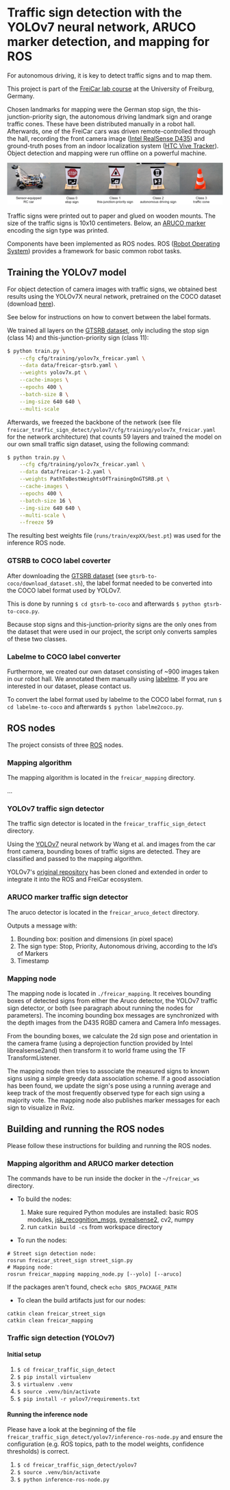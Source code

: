 # Traffic sign detection with the YOLOv7 neural network, ARUCO marker detection, and mapping for ROS

For autonomous driving, it is key to detect traffic signs and to map them.

This project is part of the [FreiCar lab course](freicar.informatik.uni-freiburg.de/) at the University of Freiburg, Germany.

Chosen landmarks for mapping were the German stop sign, the this-junction-priority sign, the autonomous driving landmark sign and orange traffic cones. These have been distributed manually in a robot hall. Afterwards, one of the FreiCar cars was driven remote-controlled through the hall, recording the front camera image ([Intel RealSense D435](https://www.intelrealsense.com/depth-camera-d435/)) and ground-truth poses from an indoor localization system ([HTC Vive Tracker](https://www.vive.com/us/accessory/tracker3/)). Object detection and mapping were run offline on a powerful machine.

![Sensor-equipped RC car, a stop sign (class 0), a this-junction-priority-sign (class 1), an autonomous driving sign (clasc 2) and a traffic cone (class 3)](images/car-and-classes.jpg)

Traffic signs were printed out to paper and glued on wooden mounts. The size of the traffic signs is 10x10 centimeters. Below, an [ARUCO marker](https://learnopencv.com/augmented-reality-using-aruco-markers-in-opencv-c-python/) encoding the sign type was printed.

Components have been implemented as ROS nodes. ROS ([Robot Operating System](https://www.ros.org/)) provides a framework for basic common robot tasks.

## Training the YOLOv7 model

For object detection of camera images with traffic signs, we obtained best results using the YOLOv7X neural network, pretrained on the COCO dataset (download [here](https://github.com/WongKinYiu/yolov7/releases/download/v0.1/yolov7x.pt)).

See below for instructions on how to convert between the label formats.

We trained all layers on the [GTSRB dataset](https://benchmark.ini.rub.de/gtsrb_dataset.html), only including the stop sign (class 14) and this-junction-priority sign (class 11):
```bash
$ python train.py \
    --cfg cfg/training/yolov7x_freicar.yaml \
    --data data/freicar-gtsrb.yaml \
    --weights yolov7x.pt \
    --cache-images \
    --epochs 400 \
    --batch-size 8 \
    --img-size 640 640 \
    --multi-scale
```

Afterwards, we freezed the backbone of the network (see file `freicar_traffic_sign_detect/yolov7/cfg/training/yolov7x_freicar.yaml` for the network architecture) that counts 59 layers and trained the model on our own small traffic sign dataset, using the following command:

```bash
$ python train.py \
    --cfg cfg/training/yolov7x_freicar.yaml \
    --data data/freicar-1-2.yaml \
    --weights PathToBestWeightsOfTrainingOnGTSRB.pt \
    --cache-images \
    --epochs 400 \
    --batch-size 16 \
    --img-size 640 640 \
    --multi-scale \
    --freeze 59
```

The resulting best weights file (`runs/train/expXX/best.pt`) was used for the inference ROS node.

### GTSRB to COCO label coverter

After downloading the [GTSRB dataset](https://benchmark.ini.rub.de/gtsrb_dataset.html) (see `gtsrb-to-coco/download_dataset.sh`), the label format needed to be converted into the COCO label format used by YOLOv7.

This is done by running `$ cd gtsrb-to-coco` and afterwards `$ python gtsrb-to-coco.py`.

Because stop signs and this-junction-priority signs are the only ones from the dataset that were used in our project, the script only converts samples of these two classes.

### Labelme to COCO label converter

Furthermore, we created our own dataset consisting of ~900 images taken in our robot hall. We annotated them manually using [labelme](https://github.com/wkentaro/labelme). If you are interested in our dataset, please contact us.

To convert the label format used by labelme to the COCO label format, run `$ cd labelme-to-coco` and afterwards `$ python labelme2coco.py`.

## ROS nodes 

The project consists of three [ROS](https://www.ros.org/) nodes.

### Mapping algorithm

The mapping algorithm is located in the `freicar_mapping` directory.

...

### YOLOv7 traffic sign detector

The traffic sign detector is located in the `freicar_traffic_sign_detect` directory.

Using the [YOLOv7](https://github.com/WongKinYiu/yolov7) neural network by Wang et al. and images from the car front camera, bounding boxes of traffic signs are detected. They are classified and passed to the mapping algorithm.

YOLOv7's [original repository](https://github.com/WongKinYiu/yolov7) has been cloned and extended in order to integrate it into the ROS and FreiCar ecosystem.

### ARUCO marker traffic sign detector

The aruco detector is located in the `freicar_aruco_detect` directory.

Outputs a message with:
1) Bounding box: position and dimensions (in pixel space)
2) The sign type: Stop, Priority, Autonomous driving, according to the Id’s of Markers
3) Timestamp

### Mapping node

The mapping node is located in `./freicar_mapping`. It receives bounding boxes of detected signs from either the Aruco detector, the YOLOv7 traffic sign detector, or both (see paragraph about running the nodes for parameters). The incoming bounding box messages are synchronized with the depth images from the D435 RGBD camera and Camera Info messages.

From the bounding boxes, we calculate the 2d sign pose and orientation in the camera frame (using a deprojection function provided by Intel librealsense2and) then transform it to world frame using the TF TransformListener.

The mapping node then tries to associate the measured signs to known signs using a simple greedy data association scheme. If a good association has been found, we update the sign's pose using a running average and keep track of the most frequently observed type for each sign using a majority vote. The mapping node also publishes marker messages for each sign to visualize in Rviz.


## Building and running the ROS nodes

Please follow these instructions for building and running the ROS nodes.

### Mapping algorithm and ARUCO marker detection

The commands have to be run inside the docker in the `~/freicar_ws` directory.
- To build the nodes:
    1. Make sure required Python modules are installed: basic ROS modules, [jsk_recognition_msgs](http://wiki.ros.org/jsk_recognition_msgs), [pyrealsense2](https://pypi.org/project/pyrealsense2/), cv2, numpy
    2. run `catkin build -cs` from workspace directory

- To run the nodes:
```
# Street sign detection node:
rosrun freicar_street_sign street_sign.py
# Mapping node:
rosrun freicar_mapping mapping_node.py [--yolo] [--aruco]
```
If the packages aren't found, check `echo $ROS_PACKAGE_PATH`
- To clean the build artifacts just for our nodes:
```
catkin clean freicar_street_sign
catkin clean freicar_mapping
```

### Traffic sign detection (YOLOv7)

#### Initial setup

1. `$ cd freicar_traffic_sign_detect`
2. `$ pip install virtualenv`
3. `$ virtualenv .venv`
4. `$ source .venv/bin/activate`
5. `$ pip install -r yolov7/requirements.txt`

#### Running the inference node

Please have a look at the beginning of the file `freicar_traffic_sign_detect/yolov7/inference-ros-node.py` and ensure the configuration (e.g. ROS topics, path to the model weights, confidence thresholds) is correct.

1. `$ cd freicar_traffic_sign_detect/yolov7`
2. `$ source .venv/bin/activate`
3. `$ python inference-ros-node.py`

